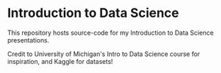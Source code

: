 # Introduction to Data Science
This repository hosts source-code for my Introduction to Data Science presentations.

Credit to University of Michigan's Intro to Data Science course for inspiration, and Kaggle for datasets!
